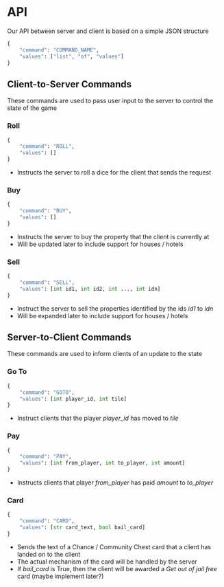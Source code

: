 # API

Our API between server and client is based on a simple JSON structure

```python
{
    "command": "COMMAND_NAME",
    "values": ["list", "of", "values"]
}
```

## Client-to-Server Commands
These commands are used to pass user input to the server to control the state of the game

### Roll
```python
{
    "command": "ROLL",
    "values": []
}
```
- Instructs the server to roll a dice for the client that sends the request


### Buy
```python
{
    "command": "BUY",
    "values": []
}
```
- Instructs the server to buy the property that the client is currently at
- Will be updated later to include support for houses / hotels


### Sell
```python
{
    "command": "SELL",
    "values": [int id1, int id2, int ..., int idn]
}
```
- Instruct the server to sell the properties identified by the ids _id1_ to _idn_
- Will be expanded later to include support for houses / hotels
    
## Server-to-Client Commands
These commands are used to inform clients of an update to the state


### Go To
```python
{
    "command": "GOTO",
    "values": [int player_id, int tile]
}
```
- Instruct clients that the player _player_id_ has moved to _tile_


### Pay
```python
{
    "command": "PAY",
    "values": [int from_player, int to_player, int amount]
}
```
- Instructs clients that player _from_player_ has paid _amount_ to _to_player_


### Card
```python
{
    "command": "CARD",
    "values": [str card_text, bool bail_card]
}
```
- Sends the text of a Chance / Community Chest card that a client has landed on to the client
- The actual mechanism of the card will be handled by the server
- If _bail_card_ is True, then the client will be awarded a *Get out of jail free* card (maybe implement later?)
